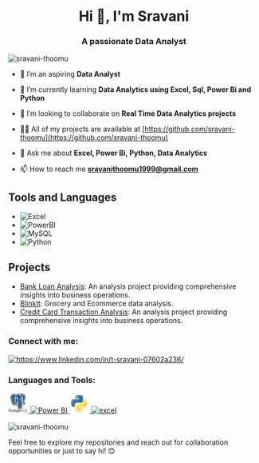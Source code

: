 <h1 align="center">Hi 👋, I'm Sravani</h1>
<h3 align="center">A passionate Data Analyst </h3>

<p align="left"> <img src="https://komarev.com/ghpvc/?username=sravani-thoomu&label=Profile%20views&color=0e75b6&style=flat" alt="sravani-thoomu" /> </p>

- 🔭 I’m an aspiring **Data Analyst**

- 🌱 I’m currently learning **Data Analytics using Excel, Sql, Power Bi and Python**

- 👯 I’m looking to collaborate on **Real Time Data Analytics projects**

- 👨‍💻 All of my projects are available at [https://github.com/sravani-thoomu](https://github.com/sravani-thoomu)

- 💬 Ask me about **Excel, Power Bi, Python, Data Analytics**

- 📫 How to reach me **sravanithoomu1999@gmail.com**

## Tools and Languages

- ![Excel](https://img.shields.io/badge/-Excel-217346?style=flat-square&logo=microsoft-excel&logoColor=white)
- ![PowerBI](https://img.shields.io/badge/-PowerBI-F2C811?style=flat-square&logo=powerbi&logoColor=black)
- ![MySQL](https://img.shields.io/badge/-MySQL-4479A1?style=flat-square&logo=mysql&logoColor=white)
- ![Python](https://img.shields.io/badge/-Python-3776AB?style=flat-square&logo=python&logoColor=white)
## Projects

- [Bank Loan Analysis](https://github.com/sravani-thoomu): An analysis project providing comprehensive insights into business operations.
- [BlinkIt](https://github.com/sravani-thoomu): Grocery and Ecommerce data analysis.
- [Credit Card Transaction Analysis](https://github.com/sravani-thoomu): An analysis project providing comprehensive insights into business operations.


<h3 align="left">Connect with me:</h3>
<p align="left">
<a href="https://linkedin.com/in/https://www.linkedin.com/in/t-sravani-07602a236/" target="blank"><img align="center" src="https://raw.githubusercontent.com/rahuldkjain/github-profile-readme-generator/master/src/images/icons/Social/linked-in-alt.svg" alt="https://www.linkedin.com/in/t-sravani-07602a236/" height="30" width="40" /></a>
</p>

<h3 align="left">Languages and Tools:</h3>
<p align="left"> <a href="https://www.postgresql.org" target="_blank" rel="noreferrer"> <img src="https://raw.githubusercontent.com/devicons/devicon/master/icons/postgresql/postgresql-original-wordmark.svg" alt="postgresql" width="40" height="40"/><a href="https://powerbi.microsoft.com/" target="_blank" rel="noreferrer">
  <img src="https://upload.wikimedia.org/wikipedia/commons/c/cf/New_Power_BI_Logo.svg" alt="Power BI" width="40" height="40"/>
</a>
 </a> <a href="https://www.python.org" target="_blank" rel="noreferrer"> <img src="https://raw.githubusercontent.com/devicons/devicon/master/icons/python/python-original.svg" alt="python" width="40" height="40"/> </a><a href="https://www.microsoft.com/en-us/microsoft-365/excel" target="_blank" rel="noreferrer">
  <img src="https://upload.wikimedia.org/wikipedia/commons/3/34/Microsoft_Office_Excel_%282019%E2%80%93present%29.svg" alt="excel" width="40" height="40"/>
</a> </p>

<p><img align="center" src="https://github-readme-stats.vercel.app/api/top-langs?username=sravani-thoomu&show_icons=true&locale=en&layout=compact" alt="sravani-thoomu" /></p>

Feel free to explore my repositories and reach out for collaboration opportunities or just to say hi! 😊

